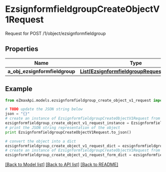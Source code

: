# EzsignformfieldgroupCreateObjectV1Request

Request for POST /1/object/ezsignformfieldgroup

## Properties
Name | Type | Description | Notes
------------ | ------------- | ------------- | -------------
**a_obj_ezsignformfieldgroup** | [**List[EzsignformfieldgroupRequestCompound]**](EzsignformfieldgroupRequestCompound.md) |  | 

## Example

```python
from eZmaxApi.models.ezsignformfieldgroup_create_object_v1_request import EzsignformfieldgroupCreateObjectV1Request

# TODO update the JSON string below
json = "{}"
# create an instance of EzsignformfieldgroupCreateObjectV1Request from a JSON string
ezsignformfieldgroup_create_object_v1_request_instance = EzsignformfieldgroupCreateObjectV1Request.from_json(json)
# print the JSON string representation of the object
print EzsignformfieldgroupCreateObjectV1Request.to_json()

# convert the object into a dict
ezsignformfieldgroup_create_object_v1_request_dict = ezsignformfieldgroup_create_object_v1_request_instance.to_dict()
# create an instance of EzsignformfieldgroupCreateObjectV1Request from a dict
ezsignformfieldgroup_create_object_v1_request_form_dict = ezsignformfieldgroup_create_object_v1_request.from_dict(ezsignformfieldgroup_create_object_v1_request_dict)
```
[[Back to Model list]](../README.md#documentation-for-models) [[Back to API list]](../README.md#documentation-for-api-endpoints) [[Back to README]](../README.md)


